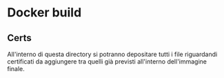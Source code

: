 # Docker build 

## Certs

All'interno di questa directory si potranno depositare tutti i file riguardandi certificati da aggiungere tra quelli già previsti all'interno dell'immagine finale.